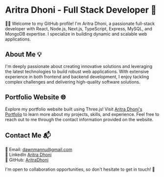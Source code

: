 # Aritra Dhoni - Full Stack Developer 🚀

👨‍🎓 Welcome to my GitHub profile! I'm Aritra Dhoni, a passionate full-stack developer with React, Node.js, Next.js, TypeScript, Express, MySQL, and MongoDB expertise. I specialize in building dynamic and scalable web applications.

## About Me 💡

I'm deeply passionate about creating innovative solutions and leveraging the latest technologies to build robust web applications. With extensive experience in both frontend and backend development, I enjoy tackling complex challenges and delivering high-quality software solutions.

## Portfolio Website 🌐

Explore my portfolio website built using Three.js! Visit [Aritra Dhoni's Portfolio](https://aritradhoni-five.vercel.app/) to learn more about my projects, skills, and experience. Feel free to reach out to me through the contact information provided on the website.

## Contact Me 📬

📧 Email: dawnmannu@gmail.com  
🔗 LinkedIn [Aritra Dhoni](https://www.linkedin.com/in/aritra-dhoni-270250232/)  
🐙 GitHub: [AritraDhoni](https://github.com/aerisakaaritra)

I'm open to collaboration opportunities, so don't hesitate to get in touch! 🤝
